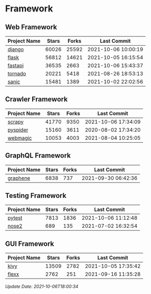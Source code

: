 # Framework

## Web Framework
| Project Name | Stars | Forks | Last Commit |
| ------------ | ----- | ----- | ----------- |
| [django](https://github.com/django/django) | 60026 | 25592 | 2021-10-06 10:00:19 |
| [flask](https://github.com/pallets/flask) | 56812 | 14621 | 2021-10-05 16:15:54 |
| [fastapi](https://github.com/tiangolo/fastapi) | 36535 | 2663 | 2021-10-06 15:43:37 |
| [tornado](https://github.com/tornadoweb/tornado) | 20221 | 5418 | 2021-08-26 18:53:13 |
| [sanic](https://github.com/sanic-org/sanic) | 15481 | 1389 | 2021-10-02 22:02:56 |

## Crawler Framework
| Project Name | Stars | Forks | Last Commit |
| ------------ | ----- | ----- | ----------- |
| [scrapy](https://github.com/scrapy/scrapy) | 41770 | 9350 | 2021-10-06 17:34:09 |
| [pyspider](https://github.com/binux/pyspider) | 15160 | 3611 | 2020-08-02 17:34:20 |
| [webmagic](https://github.com/code4craft/webmagic) | 10053 | 4003 | 2021-08-04 10:25:05 |

## GraphQL Framework
| Project Name | Stars | Forks | Last Commit |
| ------------ | ----- | ----- | ----------- |
| [graphene](https://github.com/graphql-python/graphene) | 6838 | 737 | 2021-09-30 06:42:36 |

## Testing Framework
| Project Name | Stars | Forks | Last Commit |
| ------------ | ----- | ----- | ----------- |
| [pytest](https://github.com/pytest-dev/pytest) | 7813 | 1836 | 2021-10-06 11:12:48 |
| [nose2](https://github.com/nose-devs/nose2) | 689 | 135 | 2021-07-02 16:32:54 |

## GUI Framework
| Project Name | Stars | Forks | Last Commit |
| ------------ | ----- | ----- | ----------- |
| [kivy](https://github.com/kivy/kivy) | 13509 | 2782 | 2021-10-05 17:35:42 |
| [flexx](https://github.com/flexxui/flexx) | 2762 | 251 | 2021-09-16 11:35:28 |

*Update Date: 2021-10-06T18:00:34*